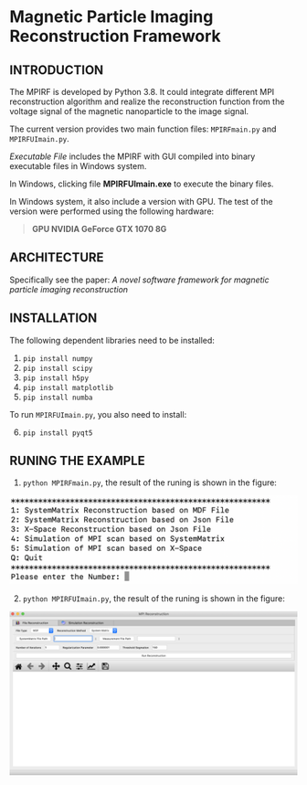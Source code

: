 # Magnetic Particle Imaging Reconstruction Framework

## INTRODUCTION


The MPIRF is developed by Python 3.8. It could integrate different MPI reconstruction algorithm and realize the reconstruction function from the voltage signal of the magnetic nanoparticle to the image signal.  
  
The current version provides two main function files: `MPIRFmain.py` and `MPIRFUImain.py`.

*Executable File* includes the MPIRF with GUI compiled into binary executable files in Windows system.  

In Windows, clicking file **MPIRFUImain.exe** to execute the binary files.  

In Windows system, it also include a version with GPU. The test of the version were performed using the following hardware:  
>**GPU NVIDIA GeForce GTX 1070 8G**

## ARCHITECTURE
  
Specifically see the paper: *A novel software framework for magnetic particle imaging reconstruction*

## INSTALLATION
  
The following dependent libraries need to be installed:

1.  `pip install numpy`
2.  `pip install scipy`
3.  `pip install h5py`
4.  `pip install matplotlib`
5.  `pip install numba`

To run `MPIRFUImain.py`, you also need to install:

6.  `pip install pyqt5`

## RUNING THE EXAMPLE
  
1.  `python MPIRFmain.py`, the result of the runing is shown in the figure:

![](./Image/Fig1.png) 

2.  `python MPIRFUImain.py`, the result of the runing is shown in the figure:

![](./Image/Fig2.png) 
